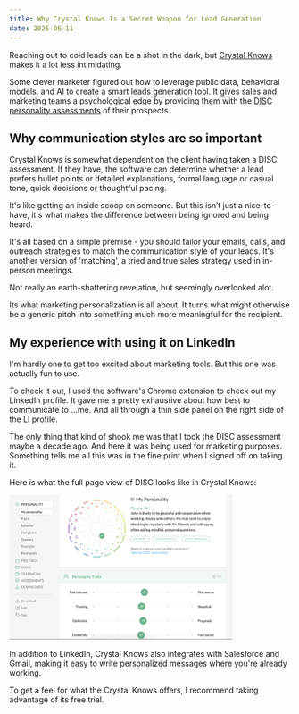 ```yaml
---
title: Why Crystal Knows Is a Secret Weapon for Lead Generation
date: 2025-06-11
---
```

Reaching out to cold leads can be a shot in the dark, but <a href="https://crystalknows.com">Crystal Knows</a> makes it a lot less intimidating.

Some clever marketer figured out how to leverage public data, behavioral models, and AI to create a smart leads generation tool. It gives sales and marketing teams a psychological edge by providing them with the <a href="https://www.discprofile.com/what-is-disc">DISC personality assessments</a> of their prospects.

<!--truncate-->

## Why communication styles are so important
Crystal Knows is somewhat dependent on the client having taken a DISC assessment. If they have, the software can determine whether a lead prefers bullet points or detailed explanations, formal language or casual tone, quick decisions or thoughtful pacing.

It's like getting an inside scoop on someone. But this isn’t just a nice-to-have, it's what makes the difference between being ignored and being heard.

It's all based on a simple premise - you should tailor your emails, calls, and outreach strategies to match the communication style of your leads. It's another version of 'matching', a tried and true sales strategy used in in-person meetings.

Not really an earth-shattering revelation, but seemingly overlooked alot.

Its what marketing personalization is all about. It turns what might otherwise be a generic pitch into something much more meaningful for the recipient.

## My experience with using it on LinkedIn
I'm hardly one to get too excited about marketing tools. But this one was actually fun to use.

To check it out, I used the software's Chrome extension to check out my LinkedIn profile. It gave me a pretty exhaustive about how best to communicate to ...me. And all through a thin side panel on the right side of the LI profile.

The only thing that kind of shook me was that I took the DISC assessment maybe a decade ago. And here it was being used for marketing purposes. Something tells me all this was in the fine print when I signed off on taking it.

Here is what the full page view of DISC looks like in Crystal Knows:

<img src="/img/disc.png" width="400" />

In addition to LinkedIn, Crystal Knows also integrates with Salesforce and Gmail, making it easy to write personalized messages where you're already working.

To get a feel for what the Crystal Knows offers, I recommend taking advantage of its free trial.